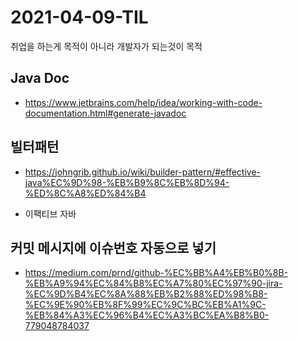 # 2021-04-09-TIL

취업을 하는게 목적이 아니라 개발자가 되는것이 목적

## Java Doc

- https://www.jetbrains.com/help/idea/working-with-code-documentation.html#generate-javadoc

## 빌터패턴

- https://johngrib.github.io/wiki/builder-pattern/#effective-java%EC%9D%98-%EB%B9%8C%EB%8D%94-%ED%8C%A8%ED%84%B4

- 이팩티브 자바

## 커밋 메시지에 이슈번호 자동으로 넣기

- https://medium.com/prnd/github-%EC%BB%A4%EB%B0%8B-%EB%A9%94%EC%84%B8%EC%A7%80%EC%97%90-jira-%EC%9D%B4%EC%8A%88%EB%B2%88%ED%98%B8-%EC%9E%90%EB%8F%99%EC%9C%BC%EB%A1%9C-%EB%84%A3%EC%96%B4%EC%A3%BC%EA%B8%B0-779048784037

